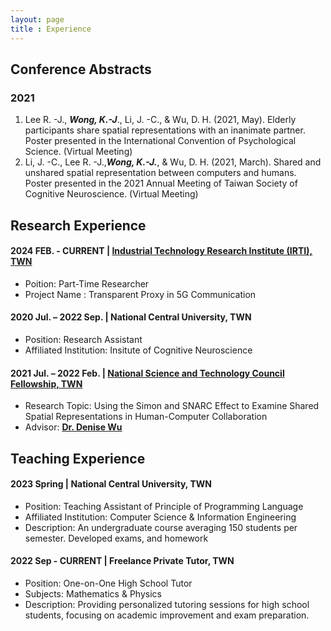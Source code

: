 ```yaml
---
layout: page
title : Experience
---
```

## Conference Abstracts
### 2021
1. 	Lee R. -J., ***Wong, K.-J***., Li, J. -C., & Wu, D. H. (2021, May). Elderly participants share spatial representations with an inanimate partner. Poster presented in the International Convention of Psychological Science. (Virtual Meeting)
2.	Li, J. -C., Lee R. -J.,***Wong, K.-J.***, & Wu, D. H. (2021, March). Shared and unshared spatial representation between computers and humans. Poster presented in the 2021 Annual Meeting of Taiwan Society of Cognitive Neuroscience. (Virtual Meeting)

## Research Experience
#### 2024 FEB. - CURRENT | [**Industrial Technology Research Institute (IRTI), TWN**](https://www.itri.org.tw/english/index.aspx)
* Poition: Part-Time Researcher
* Project Name : Transparent Proxy in 5G Communication

#### 2020 Jul. – 2022 Sep. | **National Central University, TWN**
* Position: Research Assistant
* Affiliated Institution: Insitute of Cognitive Neuroscience 

#### 2021 Jul. – 2022 Feb. | [**National Science and Technology Council Fellowship, TWN** ](https://www.nstc.gov.tw/?l=en) 
* Research Topic: Using the Simon and SNARC Effect to Examine Shared Spatial Representations in Human-Computer Collaboration
* Advisor: [**Dr. Denise Wu**](https://scholar.google.com/citations?user=ijetdmkAAAAJ&hl=en)



## Teaching Experience
#### 2023 Spring	| **National Central University, TWN**
* Position: Teaching Assistant of Principle of Programming Language
* Affiliated Institution: Computer Science & Information Engineering
* Description: An undergraduate course averaging 150 students per semester. Developed exams, and homework

#### 2022 Sep - CURRENT | **Freelance Private Tutor, TWN**
* Position: One-on-One High School Tutor  
* Subjects: Mathematics & Physics  
* Description: Providing personalized tutoring sessions for high school students, focusing on academic improvement and exam preparation.
